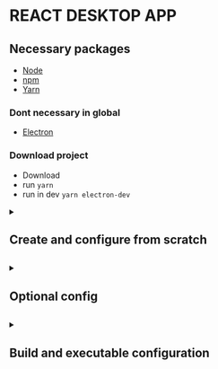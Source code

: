 # REACT DESKTOP APP
## Necessary packages
* [Node](https://nodejs.org/es/ 'Node')
* [npm](https://docs.npmjs.com/downloading-and-installing-node-js-and-npm 'npm')
* [Yarn](https://classic.yarnpkg.com/lang/en/docs/install/#windows-stable 'Yarn')
### Dont necessary in global
* [Electron](https://www.electronjs.org/ 'Electron')

### Download project
* Download
* run `yarn`
* run in dev `yarn electron-dev`

<details><summary><h2>Create and configure from scratch<h2></summary>
  
<p>  

## Create react app
``` bash
npx create-react-app react-desktop-app
```
``` bash
cd react-desktop-app
```
``` bash
yarn
```
``` bash
yarn start
```
## Add electron to react app
``` bash
yarn add electron electron-builder --dev
```
``` bash
yarn add wait-on concurrently --dev
```
``` bash
yarn add electron-is-dev
```
## Create electron configs  
### public/electron.js
``` js
const electron = require('electron');
const app = electron.app;
const BrowserWindow = electron.BrowserWindow;

const path = require('path');
const isDev = require('electron-is-dev');

let mainWindow;

function createWindow() {
  mainWindow = new BrowserWindow({width: 900, height: 680});
  mainWindow.loadURL(isDev ? 'http://localhost:3000' : `file://${path.join(__dirname, '../build/index.html')}`);
  if (isDev) {
    // Open the DevTools.
    //BrowserWindow.addDevToolsExtension('<location to your react chrome extension>');
    mainWindow.webContents.openDevTools();
  }
  mainWindow.on('closed', () => mainWindow = null);
}

app.on('ready', createWindow);

app.on('window-all-closed', () => {
  if (process.platform !== 'darwin') {
    app.quit();
  }
});

app.on('activate', () => {
  if (mainWindow === null) {
    createWindow();
  }
});
```
## Add command to package.json
### before scripts
``` json
"main": "public/electron.js",
```
### inside scripts
``` json
"electron-dev": "concurrently \"react-scripts start\" \"electron .\""
```
## Create .env in /
``` env
BROWSER=none
```
## Run app
``` bash
yarn electron-dev
```
## Warning Content-Security-Policy
### public/index.html
#### after utf-8
``` html
<meta http-equiv="Content-Security-Policy" content="script-src 'self'" />
```
#### TO CREATE THE EXE, REMOVE THIS
</p>

</details>
  
<details><summary><h2>Optional config<h2></summary>
  
<p> 
  
## public/electron.js
### BrowserWindow
``` js
mainWindow = new BrowserWindow({
    width: 900,
    height: 680,
    titleBarStyle: 'hidden',
    titleBarOverlay: {
        color: '#2f3241',
        symbolColor: '#74b1be'
    }
});
```
### before createWindow
``` js
process.env['ELECTRON_DISABLE_SECURITY_WARNINGS'] = 'true';
```
## public/index.html
### body
``` html
<body style="padding: 0; margin:0">
  <div style="-webkit-app-region: drag; width: 100%;height: 35px; background: #2f3241">
    <h2 style="padding: 0; margin:0; color: white">&nbsp;create-react-app</h2>
  </div>
  <div id="root"></div>
</body>
```
</p>

</details>

<details><summary><h2>Build and executable configuration<h2></summary>
  
<p>    
  
## Add command to package.json
### before scripts
``` json
"author": "ezker",
"homepage": "./",
"license": "MIT",
```
### inside scripts
``` json
"electron-pack": "electron-builder -c.extraMetadata.main=build/electron.js",
"preelectron-pack": "yarn build"
```
### after devDependencies
``` json
"build": {
  "appId": "com.ezker.react-desktop-app",
  "files": [
    "build/**/*",
    "node_modules/**/*"
  ],
  "directories": {
    "buildResources": "assets"
  }
}
```
## Create exe
``` bash
yarn electron-pack --win
```
  
</p>

</details>
